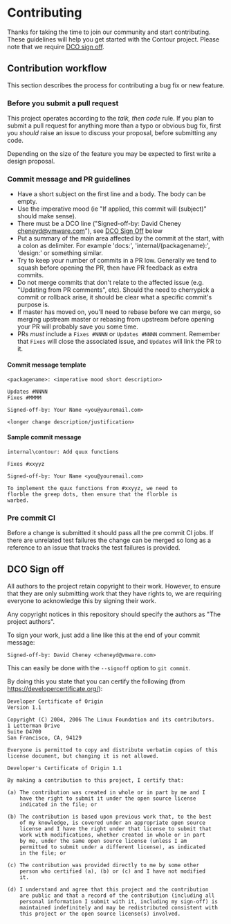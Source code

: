 # Contributing

Thanks for taking the time to join our community and start contributing.
These guidelines will help you get started with the Contour project.
Please note that we require [DCO sign off](#dco-sign-off).

## Contribution workflow

This section describes the process for contributing a bug fix or new feature.

### Before you submit a pull request

This project operates according to the _talk, then code_ rule.
If you plan to submit a pull request for anything more than a typo or obvious bug fix, first you _should_ raise an issue to discuss your proposal, before submitting any code.

Depending on the size of the feature you may be expected to first write a design proposal.

### Commit message and PR guidelines

- Have a short subject on the first line and a body. The body can be empty.
- Use the imperative mood (ie "If applied, this commit will (subject)" should make sense).
- There must be a DCO line ("Signed-off-by: David Cheney <cheneyd@vmware.com>"), see [DCO Sign Off](#dco-sign-off) below
- Put a summary of the main area affected by the commit at the start,
with a colon as delimiter. For example 'docs:', 'internal/(packagename):', 'design:' or something similar.
- Try to keep your number of commits in a PR low. Generally we
tend to squash before opening the PR, then have PR feedback as
extra commits.
- Do not merge commits that don't relate to the affected issue (e.g. "Updating from PR comments", etc). Should
the need to cherrypick a commit or rollback arise, it should be clear what a specific commit's purpose is.
- If master has moved on, you'll need to rebase before we can merge,
so merging upstream master or rebasing from upstream before opening your
PR will probably save you some time.
- PRs *must* include a `Fixes #NNNN` or `Updates #NNNN` comment. Remember that
`Fixes` will close the associated issue, and `Updates` will link the PR to it.

#### Commit message template

```
<packagename>: <imperative mood short description>

Updates #NNNN
Fixes #MMMM

Signed-off-by: Your Name <you@youremail.com>

<longer change description/justification>

```

#### Sample commit message

```
internal\contour: Add quux functions

Fixes #xxyyz

Signed-off-by: Your Name <you@youremail.com>

To implement the quux functions from #xxyyz, we need to
florble the greep dots, then ensure that the florble is
warbed.
```

### Pre commit CI

Before a change is submitted it should pass all the pre commit CI jobs.
If there are unrelated test failures the change can be merged so long as a reference to an issue that tracks the test failures is provided.

## DCO Sign off

All authors to the project retain copyright to their work. However, to ensure
that they are only submitting work that they have rights to, we are requiring
everyone to acknowledge this by signing their work.

Any copyright notices in this repository should specify the authors as "The
project authors".

To sign your work, just add a line like this at the end of your commit message:

```
Signed-off-by: David Cheney <cheneyd@vmware.com>
```

This can easily be done with the `--signoff` option to `git commit`.

By doing this you state that you can certify the following (from https://developercertificate.org/):

```
Developer Certificate of Origin
Version 1.1

Copyright (C) 2004, 2006 The Linux Foundation and its contributors.
1 Letterman Drive
Suite D4700
San Francisco, CA, 94129

Everyone is permitted to copy and distribute verbatim copies of this
license document, but changing it is not allowed.

Developer's Certificate of Origin 1.1

By making a contribution to this project, I certify that:

(a) The contribution was created in whole or in part by me and I
    have the right to submit it under the open source license
    indicated in the file; or

(b) The contribution is based upon previous work that, to the best
    of my knowledge, is covered under an appropriate open source
    license and I have the right under that license to submit that
    work with modifications, whether created in whole or in part
    by me, under the same open source license (unless I am
    permitted to submit under a different license), as indicated
    in the file; or

(c) The contribution was provided directly to me by some other
    person who certified (a), (b) or (c) and I have not modified
    it.

(d) I understand and agree that this project and the contribution
    are public and that a record of the contribution (including all
    personal information I submit with it, including my sign-off) is
    maintained indefinitely and may be redistributed consistent with
    this project or the open source license(s) involved.
```
